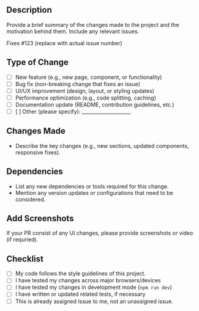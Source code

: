 ## Description

Provide a brief summary of the changes made to the project and the motivation behind them. Include any relevant issues.

Fixes #123 (replace with actual issue number)

## Type of Change

- [ ] New feature (e.g., new page, component, or functionality)
- [ ] Bug fix (non-breaking change that fixes an issue)
- [ ] UI/UX improvement (design, layout, or styling updates)
- [ ] Performance optimization (e.g., code splitting, caching)
- [ ] Documentation update (README, contribution guidelines, etc.)
- [ ] [ ] Other (please specify): ____________________

## Changes Made

- Describe the key changes (e.g., new sections, updated components, responsive fixes).

## Dependencies

- List any new dependencies or tools required for this change.
- Mention any version updates or configurations that need to be considered.

## Add Screenshots
If your PR consist of any UI changes, please provide screenshots or video (if requried).

## Checklist

- [ ] My code follows the style guidelines of this project.
- [ ] I have tested my changes across major browsers/devices
- [ ] I have tested my changes in development mode (`npm run dev`)
- [ ] I have written or updated related tests, if necessary
- [ ] This is already assigned Issue to me, not an unassigned issue.